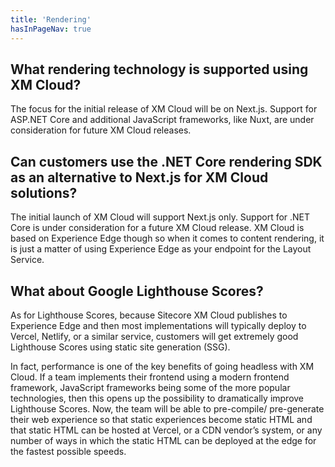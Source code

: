 ```yaml
---
title: 'Rendering'
hasInPageNav: true
---
```


## What rendering technology is supported using XM Cloud?
The focus for the initial release of XM Cloud will be on Next.js. Support for ASP.NET Core and additional JavaScript frameworks, like Nuxt, are under consideration for future XM Cloud releases.

## Can customers use the .NET Core rendering SDK as an alternative to Next.js for XM Cloud solutions?
The initial launch of XM Cloud will support Next.js only. Support for .NET Core is under consideration for a future XM Cloud release. XM Cloud is based on Experience Edge though so when it comes to content rendering, it is just a matter of using Experience Edge as your endpoint for the Layout Service.

## What about Google Lighthouse Scores?
As for Lighthouse Scores, because Sitecore XM Cloud publishes to Experience Edge and then most implementations will typically deploy to Vercel, Netlify, or a similar service, customers will get extremely good Lighthouse Scores using static site generation (SSG).

In fact, performance is one of the key benefits of going headless with XM Cloud. If a team implements their frontend using a modern frontend framework, JavaScript frameworks being some of the more popular technologies, then this opens up the possibility to dramatically improve Lighthouse Scores. Now, the team will be able to pre-compile/ pre-generate their web experience so that static experiences become static HTML and that static HTML can be hosted at Vercel, or a CDN vendor’s system, or any number of ways in which the static HTML can be deployed at the edge for the fastest possible speeds.